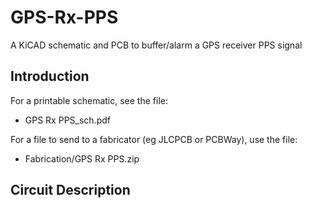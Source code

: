 # GPS-Rx-PPS
A KiCAD schematic and PCB to buffer/alarm a GPS receiver PPS signal

## Introduction

For a printable schematic, see the file:
- GPS Rx PPS_sch.pdf

For a file to send to a fabricator (eg JLCPCB or PCBWay), use the file:
- Fabrication/GPS Rx PPS.zip

## Circuit Description
